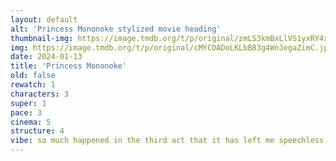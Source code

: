 ```yaml
---
layout: default
alt: 'Princess Mononoke stylized movie heading'
thumbnail-img: https://image.tmdb.org/t/p/original/zmLS3kmBxLlVS1yxRY4x9WiLMrw.png
img: https://image.tmdb.org/t/p/original/cMYCDADoLKLbB83g4WnJegaZimC.jpg
date: 2024-01-13
title: 'Princess Mononoke'
old: false
rewatch: 1
characters: 3
super: 1
pace: 3
cinema: 5
structure: 4
vibe: so much happened in the third act that it has left me speechless
---
```

